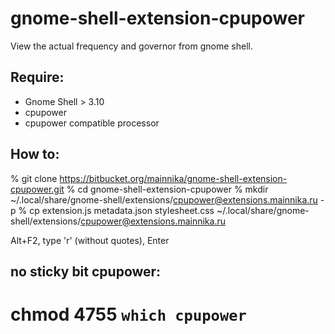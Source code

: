 gnome-shell-extension-cpupower
==============================

View the actual frequency and governor from gnome shell.

Require:
--------

- Gnome Shell > 3.10
- cpupower
- cpupower compatible processor

How to:
-------

% git clone https://bitbucket.org/mainnika/gnome-shell-extension-cpupower.git
% cd gnome-shell-extension-cpupower
% mkdir ~/.local/share/gnome-shell/extensions/cpupower@extensions.mainnika.ru -p
% cp extension.js metadata.json stylesheet.css ~/.local/share/gnome-shell/extensions/cpupower@extensions.mainnika.ru

Alt+F2, type 'r' (without quotes), Enter

no sticky bit cpupower:
-----------------------

# chmod 4755 `which cpupower`





